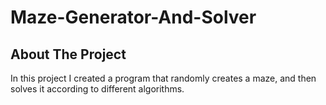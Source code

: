 # Maze-Generator-And-Solver
## About The Project
In this project I created a program that randomly creates a maze, and then solves it according to different algorithms.
